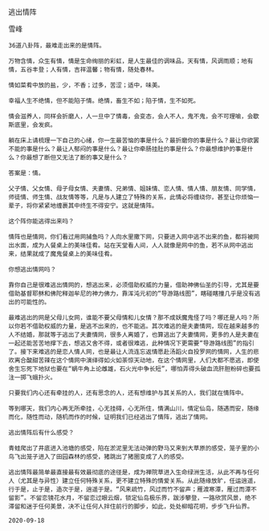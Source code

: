 逃出情阵

雪峰


    36道八卦阵，最难走出来的是情阵。

    万物含情，众生有情，情是生命绚丽的彩虹，是人生最佳的调味品，天有情，风调雨顺；地有情，五谷丰登；人有情，吉祥温馨；物有情，随处春林。

    情如菜肴中放的盐，少，不香；过多，苦涩；适中，味美。

    幸福人生不绝情，但不能陷于情。绝情，畜生不如；陷于情，生不如死。

    情会滋养人，同样会折磨人，人一旦中了情毒，会变态，会人不人，鬼不鬼，会不可理喻，会歇斯底里，会发疯。

    躺在床上请梳理一下自己的心绪，你一生最苦恼的事是什么？最折磨你的事是什么？最让你欲罢不能的事是什么？最让人郁闷的事是什么？最让你牵肠挂肚的事是什么？你最想维护的事是什么？你最想了断但又无法了断的事又是什么？

    答案是：情。

    父子情、父女情、母子母女情、夫妻情、兄弟情、姐妹情、恋人情、情人情、朋友情、同学情，师徒情、师生情、战友情等等，凡是与人建立了特殊的关系，此情必将缠绕你，甚至让你烦恼一辈子，将你紧紧地缠裹其中终生不得安宁。这就是情阵。

    这个阵你能逃得出来吗？

    情阵也是情网，你们看过用网捕鱼吗？人向水里撒下网，只要进入网中逃不出来的鱼，都将被网出水面，成为人餐桌上的美味佳肴。站在天堂看人间，人人就像是网中的鱼，若不从网中逃出来，结果就成了魔鬼餐桌上的美味佳肴。

    你想逃出情网吗？

    靠你自己是很难逃出情网的，想逃出来，必须借助权威的力量，借助神佛仙圣的引导，尤其是要借助基督耶稣和佛陀释迦牟尼的神力佛力，靠浑沌元初的“导游路线图”，瞎碰瞎撞几乎是没有逃出的可能性的。

    最难逃出的网是父母儿女网，谁能不要父母情和儿女情？那不成妖魔鬼怪了吗？哪还是人吗？所以你若不借助权威的力量，是逃不出来的，也不能逃。其次难逃的是夫妻情网，现在越来越多的人不结婚，那就等于逃出了夫妻情网，很多人离婚了，也算逃出了夫妻情网，更多的人是夫妻在一起还能苦苦地撑下去，想逃又舍不得，或者很难逃，此种情况下更需要“导游路线图”的指引了。接下来难逃的是恋人情人网，也是最让人流连忘返情愿赴汤蹈火自投罗网的情网，人生的悲欢离合酸甜苦辣在这个情网中演绎得如火如荼惊天动地，在这个情网里，人们大都不愿逃，即使舍生忘死下地狱也要在“蜗牛角上论雌雄，石火光中争长短”，哪怕弄得头破血流肝胆粉碎也要孤注一掷飞蛾扑火。

    只要我们内心还有牵挂的人，还有思念的人，还有想维护与其关系的人，我们就在情阵中。

    等到哪天，我们内心再无所牵挂，心无挂碍，心无所住，情满山川，情定仙岛，随遇而安，随缘而化，随性而动，随机而作的时候，证明我们已经逃出了情阵，逃出了情网。

    逃出情阵后有什么感受？

    青蛙爬出了井底进入池塘的感受，陷在淤泥里无法动弹的野马又来到大草原的感受，笼子里的小鸟飞出笼子进入了田园森林的感受，猪跳出了猪圈变成了人的感受。

    逃出情阵最简单最直接最有效最彻底的途径是，成为禅院草进入生命绿洲生活，从此不再与任何人（尤其是与异性）建立任何特殊关系，更不建立特殊的情爱关系。从此随缘放旷，任运逍遥，行于是，止于是，造次于是，逍遥于是。“风来疏竹，风过而竹不留声；雁渡寒潭，雁过而潭不留影”。不留恋镜花水月，不留恋过眼云烟，锁定仙岛极乐界，跋涉攀登，一路欣赏风景，绝不滞留和迷于任何美景，决不让任何人拌住前行的脚步，如此，处处柳暗花明，步步飞升仙界。

    2020-09-18



